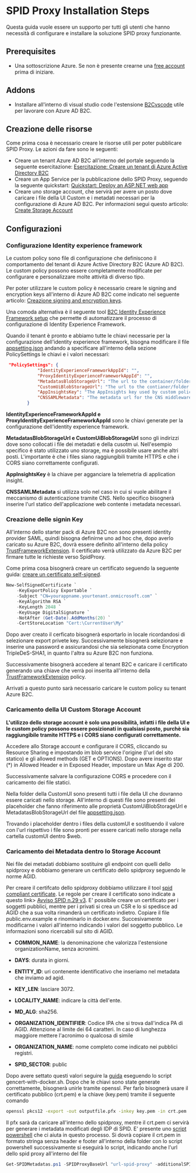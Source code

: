 # SPID Proxy Installation Steps
Questa guida vuole essere un supporto per tutti gli utenti che hanno necessità di configurare e installare la soluzione SPID proxy funzionante.

## Prerequisites
- Una sottoscrizione Azure. Se non è presente crearne una [free account](https://azure.microsoft.com/free/?WT.mc_id=A261C142F) prima di iniziare.


## Addons
- Installare all'interno di visual studio code l'estensione [B2Cvscode](https://github.com/azure-ad-b2c/vscode-extension) utile per lavorare con Azure AD B2C.
  

## Creazione delle risorse
Come prima cosa è necessario creare le risorse utili per poter pubblicare SPID Proxy. Le azioni da fare sono le seguenti:  
- Creare un tenant Azure AD B2C all'interno del portale seguendo la seguente esercitazione: [Esercitazione: Creare un tenant di Azure Active Directory B2C](https://learn.microsoft.com/it-it/azure/active-directory-b2c/tutorial-create-tenant)
- Creare un App Service per la pubblicazione dello SPID Proxy, seguendo la seguente quickstart: [Quickstart: Deploy an ASP.NET web app](https://learn.microsoft.com/en-in/azure/app-service/quickstart-dotnetcore?tabs=net60&pivots=development-environment-azure-portal)
- Creare uno storage account, che servirà per avere un posto dove caricare i file della UI Custom e i metadati necessari per la configurazione di Azure AD B2C. Per informazioni segui questo articolo: [Create Storage Account](https://learn.microsoft.com/en-us/azure/storage/common/storage-account-create?tabs=azure-portal) 

## Configurazioni
### Configurazione Identity experience framework
Le custom policy sono file di configurazione che definiscono il comportamento del tenant di Azure Active Directory B2C (Azure AD B2C). Le custom policy possono essere completamente modificate per configurare e personalizzare molte attività di diverso tipo. 

Per poter utilizzare le custom policy è necessario creare le signing and encryption keys all'interno di Azure AD B2C come indicato nel seguente articolo: [Creazione signing and encryption keys](https://docs.microsoft.com/en-us/azure/active-directory-b2c/tutorial-create-user-flows?pivots=b2c-custom-policy#add-signing-and-encryption-keys-for-identity-experience-framework-applications).

Una comoda alternativa è il seguente tool [B2C Identity Experience Framework setup](https://b2ciefsetupapp.azurewebsites.net/) che permette di automatizzare il processo di configurazione di Identity Experience Framework.

Quando il tenant è pronto e abbiamo tutte le chiavi necessarie per la configurazione dell'identity experience framework, bisogna modificare il file [appsetting.json](https://github.com/microsoft/SPID-and-Digital-Identity-Enabler/blob/main/AAD%20B2C/CustomPolicies/appsettings.json) andando a specificare all'interno della sezione PolicySettings le chiavi e i valori necessari:
```json
 "PolicySettings": {
            "IdentityExperienceFrameworkAppId": "",
            "ProxyIdentityExperienceFrameworkAppId": "",
            "MetadatasBlobStorageUrl": "The url to the container/folder which contains the SPID IdP edited metadatas",
            "CustomUiBlobStorageUrl": "The url to the contianer/folder which contains the customUI",
            "AppInsightsKey": "The AppInsights key used by custom policies",
            "CNSSAMLMetadata": "The metadata url for the CNS middleware. Used only if you want to use CNS"
        }
```

**IdentityExperienceFrameworkAppId e ProxyIdentityExperienceFrameworkAppId**
sono le chiavi generate per la configurazione dell'identity experience framework.

**MetadatasBlobStorageUrl e CustomUiBlobStorageUrl** 
sono gli indirizzi dove sono collocati i file dei metadati e della cusotm ui. Nell'esempio specifico è stato utilizzato uno storage, ma è possibile usare anche altri posti. L'importante è che i files siano raggiungibili tramite HTTPS e che i CORS siano correttamente configurati.

**AppInsightsKey** è la chiave per agganciare la telemetria di application insight.

**CNSSAMLMetadata** si utilizza solo nel caso in cui si vuole abilitare il meccanismo di autenticazione tramite CNS. Nello specifico bisognerà inserire l'url statico dell'applicazione web contente i metadata necessari.

### Creazione delle signin Key ###
All'interno dello starter pack di Azure B2C non sono presenti identity provider SAML, quindi bisogna definirne uno ad hoc che, dopo averlo caricato su Azure B2C, dovrà essere definito all'interno della policy [TrustFrameworkExtension](https://github.com/microsoft/SPID-and-Digital-Identity-Enabler/blob/main/AAD%20B2C/CustomPolicies/TrustFrameworkExtensions.xml#L141). Il certificato verrà utilizzato da Azure B2C per firmare tutte le richieste verso SpidProxy.

Come prima cosa bisognerà creare un certificato seguendo la seguente guida: [creare un certificato self-signed](https://docs.microsoft.com/en-us/azure/active-directory-b2c/identity-provider-adfs-saml?tabs=windows&pivots=b2c-custom-policy#create-a-self-signed-certificate). 
```powershell
New-SelfSignedCertificate `
    -KeyExportPolicy Exportable `
    -Subject "CN=yourappname.yourtenant.onmicrosoft.com" `
    -KeyAlgorithm RSA `
    -KeyLength 2048 `
    -KeyUsage DigitalSignature `
    -NotAfter (Get-Date).AddMonths(20) `
    -CertStoreLocation "Cert:\CurrentUser\My"
```
Dopo aver creato il cerficato bisognerà esportarlo in locale ricordandosi di selezionare export privete key. Successivamente bisognerà selezionare e inserire una password e assicurandosi che sia selezionata come Encryption TripleDeS-SHA1, in quanto l'altra su Azure B2C non funziona.

Successivamente bisognerà accedere al tenant B2C e caricare il certificato generando una chiave che verrà poi inserita all'interno della [TrustFrameworkExtension](https://github.com/microsoft/SPID-and-Digital-Identity-Enabler/blob/main/AAD%20B2C/CustomPolicies/TrustFrameworkExtensions.xml#L141) policy.

Arrivati a questo punto sarà necessario caricare le custom policy su tenant Azure B2C.

### Caricamento della UI Custom Storage Account ###

**L'utilizzo dello storage account è solo una possibilità, infatti i file della UI e le custom policy possono essere posizionati in qualsiasi posto, purchè sia raggiungibile tramite HTTPS e i CORS siano configurati correttamente.**

Accedere allo Storage account e configurare il CORS, cliccando su Resource Sharing e impostando im blob service l'origine (l'url del sito statico) e gli allowed methods (GET e OPTIONS). Dopo avere inserito star (*) in Allowed Header e in Exposed Header, impostare un Max Age di 200.

Successivamente salvare la configurazione CORS e procedere con il caricamento dei file statici.

Nella folder della CustomUI sono presenti tutti i file della UI che dovranno essere caricati nello storage. All'interno di questi file sono presenti dei placeholder che fanno riferimento alle proprietà CustomUiBlobStorageUrl e MetadatasBlobStorageUrl del file [appsetting.json](https://github.com/microsoft/SPID-and-Digital-Identity-Enabler/blob/main/AAD%20B2C/CustomPolicies/appsettings.json).

Trovando i placeholder dentro i files della customUI e sostituendo il valore con l'url rispettivo i file sono pronti per essere caricati nello storage nella cartella customUI dentro $web.

### Caricamento dei Metadata dentro lo Storage Account ###
Nei file dei metadati dobbiamo sostituire gli endpoint con quelli dello spidproxy e dobbiamo generare un certificato dello spidproxy seguendo le norme AGID. 

Per creare il certifcato dello spidproxy dobbiamo utilizzare il tool [spid compliant certificate](https://github.com/italia/spid-compliant-certificates). Le regole per creare il certificato sono indicate a questo link> [Avviso SPID n.29 v3](https://www.agid.gov.it/sites/default/files/repository_files/spid-avviso-n29v3-specifiche_sp_pubblici_e_privati_0.pdf). E' possibile creare un certificato per i soggetti pubblici, mentre per i privati si crea un CSR e lo si spedisce ad AGID che a sua volta rimanderà un certificato indietro.
Copiare il file public.env.example e rinominarlo in docker.env. Succesivamente modificarne i valori all'interno indicando i valori del soggetto pubblico. Le informazioni sono ricercabili sul sito di AGID. 

- **COMMON_NAME**: la denominazione che valorizza l'estensione organizationName, senza acronimi.

- **DAYS**: durata in giorni.

- **ENTITY_ID**: uri contenente identificativo che inseriamo nel metadata che inviamo ad agid.

- **KEY_LEN**: lasciare 3072.

- **LOCALITY_NAME**: indicare la città dell'ente.

- **MD_ALG**: sha256.

- **ORGANIZATION_IDENTIFIER**: Codice IPA che si trova dall'indica PA di AGID. Attenzione al limite dei 64 caratteri. In caso di lunghezza maggiore mettere l'acronimo o qualcosa di simile

- **ORGANIZATION_NAME**: nome completo come indicato nei pubblici registri. 

- **SPID_SECTOR**: public

Dopo avere settato questi valori seguire la [guida](https://github.com/italia/spid-compliant-certificates#private-key-csr-and-self-signed-certificate-for-public-sector-with-docker) eseguendo lo script gencert-with-docker.sh.
Dopo che le chiavi sono state generate correttamente, bisognerà unirle tramite openssl. Per farlo bisognerà usare il certificato pubblico (crt.pem) e la chiave (key.pem) tramite il seguente comando
```bash
openssl pkcs12 -export -out outputfile.pfx -inkey key.pem -in crt.pem
```
Il pfx sarà da caricare all'interno dello spidproxy, mentre il crt.pem ci servirà per generare i metadata modificati degli IDP di SPID. E' presente uno [script powershell](https://github.com/microsoft/SPID-and-Digital-Identity-Enabler/blob/main/AAD%20B2C/Powershell%20Scripts/Get-SPIDMetadatas.ps1) che ci aiuta in questo processo.
Si dovrà copiare il crt.pem in formato stringa senza header e footer all'interno della folder con lo script powershell successivamente si eseguirà lo script, indicando anche l'url dello spid proxy all'interno del file
```powershell
Get-SPIDMetadatas.ps1 -SPIDProxyBaseUrl "url-spid-proxy" -additionalSPIDProxyBaseUrl "SPIDProxy parallelo per persone giuridiche"  -certificateFilePath "path del certificato"
```